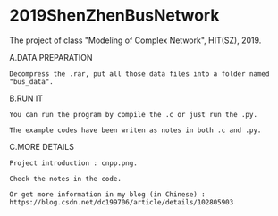 # 2019ShenZhenBusNetwork
The project of class "Modeling of Complex Network", HIT(SZ), 2019.

A.DATA PREPARATION

    Decompress the .rar, put all those data files into a folder named "bus_data".
  
B.RUN IT

    You can run the program by compile the .c or just run the .py.
  
    The example codes have been writen as notes in both .c and .py.
  
C.MORE DETAILS

    Project introduction : cnpp.png.

    Check the notes in the code.
  
    Or get more information in my blog (in Chinese) : https://blog.csdn.net/dc199706/article/details/102805903
